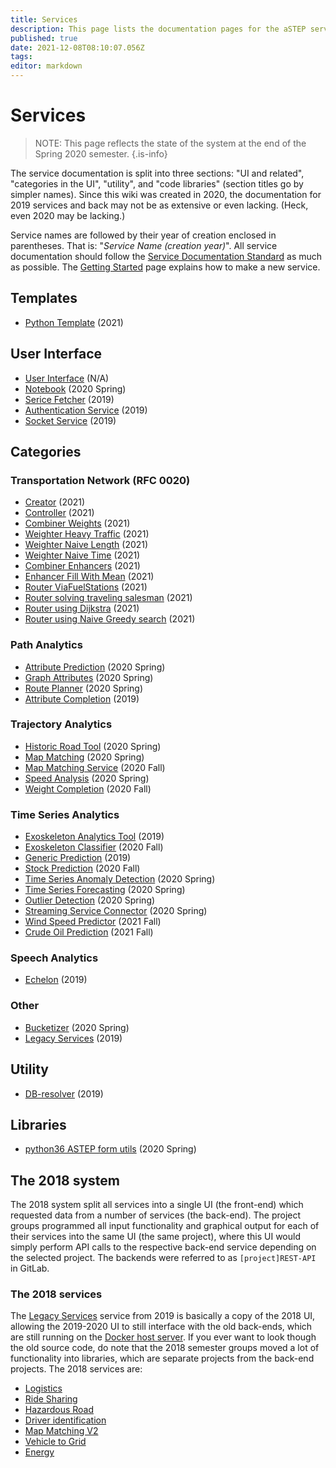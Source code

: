 ```yaml
---
title: Services
description: This page lists the documentation pages for the aSTEP services, as well as code libraries used by these services.
published: true
date: 2021-12-08T08:10:07.056Z
tags: 
editor: markdown
---
```


# Services
> NOTE: This page reflects the state of the system at the end of the Spring 2020 semester.
{.is-info}

The service documentation is split into three sections: "UI and related", "categories in the UI", "utility", and "code libraries" (section titles go by simpler names). Since this wiki was created in 2020, the documentation for 2019 services and back may not be as extensive or even lacking. (Heck, even 2020 may be lacking.) 

Service names are followed by their year of creation enclosed in parentheses. That is: "*Service Name (creation year)*". All service documentation should follow the [Service Documentation Standard](/services/documentation-standard) as much as possible. The [Getting Started](/getting-started) page explains how to make a new service.

## Templates

- [Python Template](/services/python-template) (2021)

## User Interface
- [User Interface](user-interface) (N/A)
- [Notebook](notebook) (2020 Spring)
- [Serice Fetcher](service-fetcher) (2019)
- [Authentication Service](authentication-service) (2019)
- [Socket Service](socket-service) (2019)

## Categories

### Transportation Network (RFC 0020)
- [Creator](/services/TNM_Creator_Genesis) (2021)
- [Controller](/en/services/TNM_Controller) (2021)
- [Combiner Weights](/services/TNM_Combiner_WeightCombiner) (2021)
- [Weighter Heavy Traffic](/services/TNM_Weighter_HeavyTraffic) (2021)
- [Weighter Naive Length](/services/TNM_Weighter_NaiveLength) (2021)
- [Weighter Naive Time](/services/naive_time_weighter) (2021)
- [Combiner Enhancers](/services/TNM_Combiner_EnhancerCombiner) (2021)
- [Enhancer Fill With Mean](/services/TNM_Weighter_FillWithMean) (2021)
- [Router ViaFuelStations](/services/TNM_Router_ViaFuelStation) (2021)
- [Router solving traveling salesman](/services/Traveling_salesmen) (2021)
- [Router using Dijkstra](/services/Dijkstra_routing) (2021)
- [Router using Naive Greedy search](/services/Greedy_routing) (2021)



### Path Analytics
- [Attribute Prediction](attribute-prediction) (2020 Spring)
- [Graph Attributes](graph-attributes) (2020 Spring)
- [Route Planner](route-planner) (2020 Spring)
- [Attribute Completion](attribute-completion) (2019)

### Trajectory Analytics
- [Historic Road Tool](Historic-Road-Tool) (2020 Spring)
- [Map Matching](map-matching) (2020 Spring)
- [Map Matching Service](/services/map-matching-service-fall-2020) (2020 Fall)
- [Speed Analysis](speed-analysis) (2020 Spring)
- [Weight Completion](Weight_Completion) (2020 Fall)

### Time Series Analytics
- [Exoskeleton Analytics Tool](/services/Exoskeleton_Analytics_Tool) (2019)
- [Exoskeleton Classifier](/services/ExoskeletonClassifier) (2020 Fall)
- [Generic Prediction](Generic_Prediction) (2019)
- [Stock Prediction](stock_prediction) (2020 Fall)
- [Time Series Anomaly Detection](time-series-outlier-detection) (2020 Spring)
- [Time Series Forecasting](time-series-forecasting) (2020 Spring)
- [Outlier Detection](/services/OutlierDetection) (2020 Spring)
- [Streaming Service Connector](/services/StreamingServiceConnector) (2020 Spring)
- [Wind Speed Predictor](/services/WInd_Speed_Predictor) (2021 Fall)
-	[Crude Oil Prediction](/services/CrudeOilPrediction) (2021 Fall)

### Speech Analytics
- [Echelon](echelon) (2019)

### Other
- [Bucketizer](bucketizer) (2020 Spring)
- [Legacy Services](legacy-services) (2019)

## Utility
- [DB-resolver](db-resolver) (2019)

## Libraries
- [python36 ASTEP form utils](/services/python36-astep-form-utils) (2020 Spring)

## The 2018 system

The 2018 system split all services into a single UI (the front-end) which requested data from a number of services (the back-end). The project groups programmed all input functionality and graphical output for each of their services into the same UI (the same project), where this UI would simply perform API calls to the respective back-end service depending on the selected project. The backends were referred to as `[project]REST-API` in GitLab.

### The 2018 services

The [Legacy Services](legacy-services) service from 2019 is basically a copy of the 2018 UI, allowing the 2019-2020 UI to still interface with the old back-ends, which are still running on the [Docker host server](/servers#ui-proxy-docker-host). If you ever want to look though the old source code, do note that the 2018 semester groups moved a lot of functionality into libraries, which are separate projects from the back-end projects. The 2018 services are:

- [Logistics](logistics)
- [Ride Sharing](ride-sharing)
- [Hazardous Road](hazardous-road)
- [Driver identification](driver-identification)
- [Map Matching V2](map-matching-v2)
- [Vehicle to Grid](vehicle-to-grid)
- [Energy](energy)
